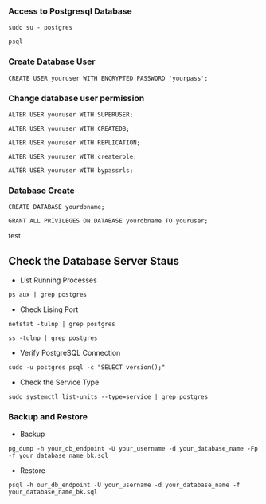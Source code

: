 ### Access to Postgresql Database
```
sudo su - postgres
```
```
psql
```

### Create Database User
```
CREATE USER youruser WITH ENCRYPTED PASSWORD 'yourpass';
```
### Change database user permission
```
ALTER USER youruser WITH SUPERUSER;
```
```
ALTER USER youruser WITH CREATEDB;
```
```
ALTER USER youruser WITH REPLICATION;
```
```
ALTER USER youruser WITH createrole;
```
```
ALTER USER youruser WITH bypassrls;
```
### Database Create
```
CREATE DATABASE yourdbname;
```
```
GRANT ALL PRIVILEGES ON DATABASE yourdbname TO youruser;
```
test
## Check the Database Server Staus
- List Running Processes
```
ps aux | grep postgres
```
- Check Lising Port
```
netstat -tulnp | grep postgres
```
```
ss -tulnp | grep postgres
```
- Verify PostgreSQL Connection
```
sudo -u postgres psql -c "SELECT version();"
```
- Check the Service Type
```
sudo systemctl list-units --type=service | grep postgres
```

### Backup and Restore
- Backup
```
pg_dump -h your_db_endpoint -U your_username -d your_database_name -Fp -f your_database_name_bk.sql
```
- Restore
```
psql -h our_db_endpoint -U your_username -d your_database_name -f your_database_name_bk.sql
```

